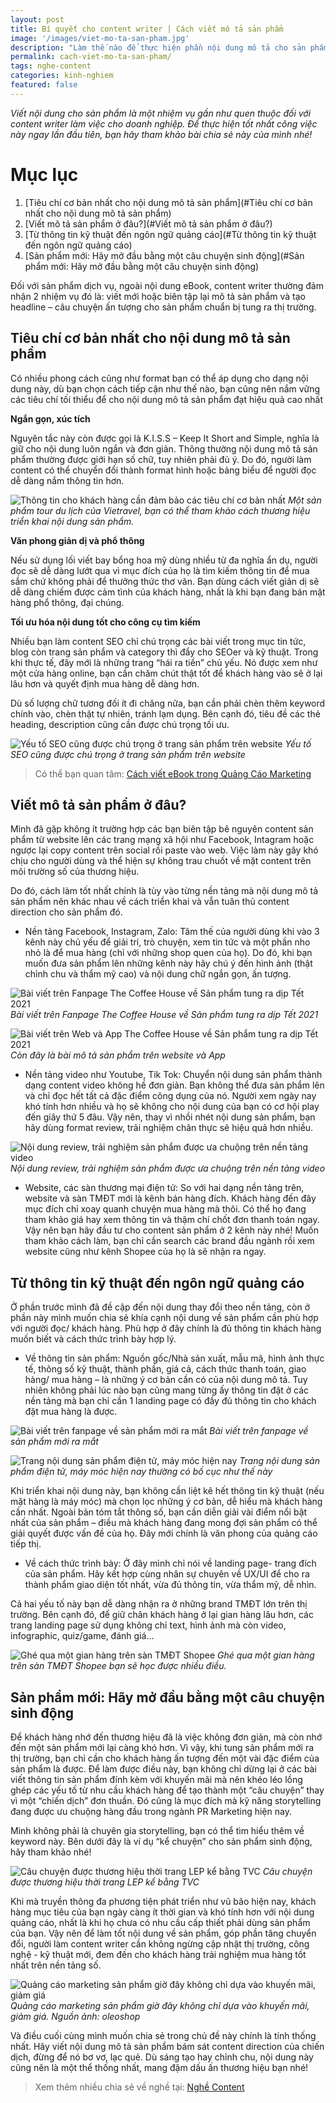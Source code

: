 ```yaml
---
layout: post
title: Bí quyết cho content writer | Cách viết mô tả sản phẩm
image: '/images/viet-mo-ta-san-pham.jpg'
description: "Làm thế nào để thực hiện phần nội dung mô tả cho sản phẩm - nhiệm vụ quen thuộc của content writer làm việc cho doanh nghiệp? Bài viết này sẽ mang đến cho bạn nhiều gợi ý thực tế."
permalink: cach-viet-mo-ta-san-pham/
tags: nghe-content
categories: kinh-nghiem
featured: false
---
```

_Viết nội dung cho sản phẩm là một nhiệm vụ gần như quen thuộc đối với content writer làm việc cho doanh nghiệp. Để thực hiện tốt nhất công việc này ngay lần đầu tiên, bạn hãy tham khảo bài chia sẻ này của mình nhé!_

# Mục lục
1. [Tiêu chí cơ bản nhất cho nội dung mô tả sản phẩm](#Tiêu chí cơ bản nhất cho nội dung mô tả sản phẩm)
2. [Viết mô tả sản phẩm ở đâu?](#Viết mô tả sản phẩm ở đâu?)
3. [Từ thông tin kỹ thuật đến ngôn ngữ quảng cáo](#Từ thông tin kỹ thuật đến ngôn ngữ quảng cáo)
4. [Sản phẩm mới: Hãy mở đầu bằng một câu chuyện sinh động](#Sản phẩm mới: Hãy mở đầu bằng một câu chuyện sinh động)

Đối với sản phẩm dịch vụ, ngoài nội dung eBook, content writer thường đảm nhận 2 nhiệm vụ đó là: viết mới hoặc biên tập lại mô tả sản phẩm và tạo headline – câu chuyện ấn tượng cho sản phẩm chuẩn bị tung ra thị trường.

## Tiêu chí cơ bản nhất cho nội dung mô tả sản phẩm <a name="Tiêu chí cơ bản nhất cho nội dung mô tả sản phẩm"></a>

Có nhiều phong cách cũng như format bạn có thể áp dụng cho dạng nội dung này, dù bạn chọn cách tiếp cận như thế nào, bạn cũng nên nắm vững các tiêu chí tối thiểu để cho nội dung mô tả sản phẩm đạt hiệu quả cao nhất

**Ngắn gọn, xúc tích** 

Nguyên tắc này còn được gọi là K.I.S.S – Keep It Short and Simple, nghĩa là giữ cho nội dung luôn ngắn và đơn giản. Thông thường nội dung mô tả sản phẩm thường được giới hạn số chữ, tuy nhiên phải đủ ý. Do đó, người làm content có thể chuyển đổi thành format hình hoặc bảng biểu để người đọc dễ dàng nắm thông tin hơn.

![Thông tin cho khách hàng cần đảm bảo các tiêu chí cơ bản nhất](/images/thong-tin-san-pham-ngan-gon.PNG)
_Một sản phẩm tour du lịch của Vietravel, bạn có thể tham khảo cách thương hiệu triển khai nội dung sản phẩm._

**Văn phong giản dị và phổ thông**

Nếu sử dụng lối viết bay bổng hoa mỹ dùng nhiều từ đa nghĩa ẩn dụ, người đọc sẽ dễ dàng lướt qua vì mục đích của họ là tìm kiếm thông tin để mua sắm chứ không phải để thưởng thức thơ văn. Bạn dùng cách viết giản dị sẽ dễ dàng chiếm được cảm tình của khách hàng, nhất là khi bạn đang bán mặt hàng phổ thông, đại chúng.

**Tối ưu hóa nội dung tốt cho công cụ tìm kiếm**

Nhiều bạn làm content SEO chỉ chú trọng các bài viết trong mục tin tức, blog còn trang sản phẩm và category thì đẩy cho SEOer và kỹ thuật. Trong khi thực tế, đây mới là những trang “hái ra tiền” chủ yếu. Nó được xem như một cửa hàng online, bạn cần chăm chút thật tốt để khách hàng vào sẽ ở lại lâu hơn và quyết định mua hàng dễ dàng hơn. 

Dù số lượng chữ tương đối ít đi chăng nữa, bạn cần phải chèn thêm keyword chính vào, chèn thật tự nhiên, tránh lạm dụng. Bên cạnh đó, tiêu đề các thẻ heading, description cũng cần được chú trọng tối ưu.

![Yếu tố SEO cũng được chú trọng ở trang sản phẩm trên website](/images/san-pham-cho-tot.PNG)
_Yếu tố SEO cũng được chú trọng ở trang sản phẩm trên website_

> Có thể bạn quan tâm: [Cách viết eBook trong Quảng Cáo Marketing](https://vegiang.com/cach-viet-noi-dung-ebook-trong-digital-marketing/)

## Viết mô tả sản phẩm ở đâu? <a name="Viết mô tả sản phẩm ở đâu?"></a>

Mình đã gặp không ít trường hợp các bạn biên tập bê nguyên content sản phẩm từ website lên các trang mạng xã hội như Facebook, Intagram hoặc ngược lại copy content trên social rồi paste vào web. Việc làm này gây khó chịu cho người dùng và thể hiện sự không trau chuốt về mặt content trên môi trường số của thương hiệu. 

Do đó, cách làm tốt nhất chính là tùy vào từng nền tảng mà nội dung mô tả sản phẩm nên khác nhau về cách triển khai và vẫn tuân thủ content direction cho sản phẩm đó. 

+ Nền tảng Facebook, Instagram, Zalo: Tâm thế của người dùng khi vào 3 kênh này chủ yếu để giải trí, trò chuyện, xem tin tức và một phần nho nhỏ là để mua hàng (chỉ với những shop quen của họ). Do đó, khi bạn muốn đưa sản phẩm lên những kênh này hãy chú ý đến hình ảnh (thật chỉnh chu và thẩm mỹ cao) và nội dung chữ ngắn gọn, ấn tượng.

![Bài viết trên Fanpage The Coffee House về Sản phẩm tung ra dịp Tết 2021](/images/san-pham-fb-the-coffee-house.PNG)
_Bài viết trên Fanpage The Coffee House về Sản phẩm tung ra dịp Tết 2021_

![Bài viết trên Web và App The Coffee House về Sản phẩm tung ra dịp Tết 2021](/images/san-pham-website-the-coffee-house.PNG)
_Còn đây là bài mô tả sản phẩm trên website và App_

+ Nền tảng video như Youtube, Tik Tok: Chuyển nội dung sản phẩm thành dạng content video không hề đơn giản. Bạn không thể đưa sản phẩm lên và chỉ đọc hết tất cả đặc điểm công dụng của nó. Người xem ngày nay khó tính hơn nhiều và họ sẽ không cho nội dung của bạn có cơ hội play đến giây thứ 5 đâu. Vậy nên, thay vì nhồi nhét nội dung sản phẩm, bạn hãy dùng format review, trải nghiệm chân thực sẽ hiệu quả hơn nhiều.

![Nội dung review, trải nghiệm sản phẩm được ưa chuộng trên nền tảng video](/images/danh-gia-san-pham-video.PNG)
_Nội dung review, trải nghiệm sản phẩm được ưa chuộng trên nền tảng video_

+ Website, các sàn thương mại điện tử: So với hai dạng nền tảng trên, website và sàn TMĐT mới là kênh bán hàng đích. Khách hàng đến đây mục đích chỉ xoay quanh chuyện mua hàng mà thôi. Có thể họ đang tham khảo giá hay xem thông tin và thậm chí chốt đơn thanh toán ngay. Vậy nên bạn hãy đầu tư cho content sản phẩm ở 2 kênh này nhé! Muốn tham khảo cách làm, bạn chỉ cần search các brand đầu ngành rồi xem website cũng như kênh Shopee của họ là sẽ nhận ra ngay. 

## Từ thông tin kỹ thuật đến ngôn ngữ quảng cáo <a name="Từ thông tin kỹ thuật đến ngôn ngữ quảng cáo"></a>

Ở phần trước mình đã đề cập đến nội dung thay đổi theo nền tảng, còn ở phần này mình muốn chia sẻ khía cạnh nội dung về sản phẩm cần phù hợp với người đọc/ khách hàng. Phù hợp ở đây chính là đủ thông tin khách hàng muốn biết và cách thức trình bày hợp lý.

+ Về thông tin sản phẩm: Nguồn gốc/Nhà sản xuất, mẫu mã, hình ảnh thực tế, thông số kỹ thuật, thành phần, giá cả, cách thức thanh toán, giao hàng/ mua hàng – là những ý cơ bản cần có của nội dung mô tả. Tuy nhiên không phải lúc nào bạn cũng mang từng ấy thông tin đặt ở các nền tảng mà bạn chỉ cần 1 landing page có đầy đủ thông tin cho khách đặt mua hàng là được.

![Bài viết trên fanpage về sản phẩm mới ra mắt](/images/vjshop-san-pham-moi-fb.PNG)
_Bài viết trên fanpage về sản phẩm mới ra mắt_

![Trang nội dung sản phẩm điện tử, máy móc hiện nay](/images/vjshop-san-pham-moi-web.PNG)
_Trang nội dung sản phẩm điện tử, máy móc hiện nay thường có bố cục như thế này_

Khi triển khai nội dung này, bạn không cần liệt kê hết thông tin kỹ thuật (nếu mặt hàng là máy móc) mà chọn lọc những ý cơ bản, dễ hiểu mà khách hàng cần nhất. Ngoài bản tóm tắt thông số, bạn cần diễn giải vài điểm nổi bật nhất của sản phẩm – điều mà khách hàng đang mong đợi sản phẩm có thể giải quyết được vấn đề của họ. Đây mới chính là văn phong của quảng cáo tiếp thị. 

+ Về cách thức trình bày: Ở đây mình chỉ nói về landing page- trang đích của sản phẩm. Hãy kết hợp cùng nhân sự chuyên về UX/UI để cho ra thành phẩm giao diện tốt nhất, vừa đủ thông tin, vừa thẩm mỹ, dễ nhìn. 

Cả hai yếu tố này bạn dễ dàng nhận ra ở những brand TMĐT lớn trên thị trường. Bên cạnh đó, để giữ chân khách hàng ở lại gian hàng lâu hơn, các trang landing page sử dụng không chỉ text, hình ảnh mà còn video, infographic, quiz/game, đánh giá…

![Ghé qua một gian hàng trên sàn TMĐT Shopee](/images/san-pham-tren-shopee.PNG)
_Ghé qua một gian hàng trên sàn TMĐT Shopee bạn sẽ học được nhiều điều._

## Sản phẩm mới: Hãy mở đầu bằng một câu chuyện sinh động <a name="Sản phẩm mới: Hãy mở đầu bằng một câu chuyện sinh động"></a>

Để khách hàng nhớ đến thương hiệu đã là việc không đơn giản, mà còn nhớ đến một sản phẩm mới lại càng khó hơn. Vì vậy, khi tung sản phẩm mới ra thị trường, bạn chỉ cần cho khách hàng ấn tượng đến một vài đặc điểm của sản phẩm là được. Để làm được điều này, bạn không chỉ dừng lại ở các bài viết thông tin sản phẩm đính kèm với khuyến mãi mà nên khéo léo lồng ghép các yếu tố từ nhu cầu khách hàng để tạo thành một “câu chuyện” thay vì một “chiến dịch” đơn thuần. Đó cũng là mục đích mà kỹ năng storytelling đang được ưu chuộng hàng đầu trong ngành PR Marketing hiện nay.

Mình không phải là chuyên gia storytelling, bạn có thể tìm hiểu thêm về keyword này. Bên dưới đây là ví dụ “kể chuyện” cho sản phẩm sinh động, hãy tham khảo nhé!

![Câu chuyện được thương hiệu thời trang LEP kể bằng TVC](/images/storytelling-thoi-trang-lep.PNG)
_Câu chuyện được thương hiệu thời trang LEP kể bằng TVC_

Khi mà truyền thông đa phương tiện phát triển như vũ bão hiện nay, khách hàng mục tiêu của bạn ngày càng ít thời gian và khó tính hơn với nội dung quảng cáo, nhất là khi họ chưa có nhu cầu cấp thiết phải dùng sản phẩm của bạn. Vậy nên để làm tốt nội dung về sản phẩm, góp phần tăng chuyển đổi, người làm content writer cần không ngừng cập nhật thị trường, công nghệ - kỹ thuật mới, đem đến cho khách hàng trải nghiệm mua hàng tốt nhất trên nền tảng số.

![Quảng cáo marketing sản phẩm giờ đây không chỉ dựa vào khuyến mãi, giảm giá](/images/khuyen-mai-san-pham-oleoshop.png)
_Quảng cáo marketing sản phẩm giờ đây không chỉ dựa vào khuyến mãi, giảm giá. Nguồn ảnh: oleoshop_

Và điều cuối cùng mình muốn chia sẻ trong chủ đề này chính là tính thống nhất. Hãy viết nội dung mô tả sản phẩm bám sát content direction của chiến dịch, đừng để nó bơ vơ, lạc quẻ. Dù sáng tạo hay chỉnh chu, nội dung này cũng nên là một thể thống nhất, mang đậm dấu ấn thương hiệu bạn nhé!

> Xem thêm nhiều chia sẻ về nghề tại: [Nghề Content](https://vegiang.com/tag/nghe-content)
